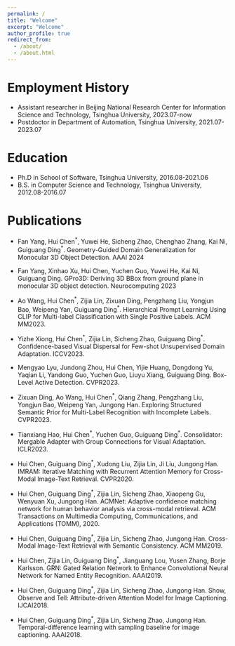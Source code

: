 ```yaml
---
permalink: /
title: "Welcome"
excerpt: "Welcome"
author_profile: true
redirect_from: 
  - /about/
  - /about.html
---
```


Employment History
======
* Assistant researcher in Beijing National Research Center for Information Science and Technology, Tsinghua University, 2023.07-now
* Postdoctor in Department of Automation, Tsinghua University, 2021.07-2023.07

Education
======
* Ph.D in School of Software, Tsinghua University, 2016.08-2021.06
* B.S. in Computer Science and Technology, Tsinghua University, 2012.08-2016.07

Publications
=====
* Fan Yang, Hui Chen<sup>\*</sup>, Yuwei He, Sicheng Zhao, Chenghao Zhang, Kai Ni, Guiguang Ding<sup>\*</sup>. Geometry-Guided Domain Generalization for Monocular 3D Object Detection. AAAI 2024

* Fan Yang, Xinhao Xu, Hui Chen, Yuchen Guo, Yuwei He, Kai Ni, Guiguang Ding. GPro3D: Deriving 3D BBox from ground plane in monocular 3D object detection. Neurocomputing 2023

* Ao Wang, Hui Chen<sup>\*</sup>, Zijia Lin, Zixuan Ding, Pengzhang Liu, Yongjun Bao, Weipeng Yan, Guiguang Ding<sup>\*</sup>. Hierarchical Prompt Learning Using CLIP for Multi-label Classification with Single Positive Labels. ACM MM2023.

* Yizhe Xiong, Hui Chen<sup>\*</sup>, Zijia Lin, Sicheng Zhao, Guiguang Ding<sup>\*</sup>. Confidence-based Visual Dispersal for Few-shot Unsupervised Domain Adaptation. ICCV2023.

* Mengyao Lyu, Jundong Zhou, Hui Chen, Yijie Huang, Dongdong Yu, Yaqian Li, Yandong Guo, Yuchen Guo, Liuyu Xiang, Guiguang Ding. Box-Level Active Detection. CVPR2023.

* Zixuan Ding, Ao Wang, Hui Chen<sup>\*</sup>, Qiang Zhang, Pengzhang Liu, Yongjun Bao, Weipeng Yan, Jungong Han. Exploring Structured Semantic Prior for Multi-Label Recognition with Incomplete Labels. CVPR2023.

* Tianxiang Hao, Hui Chen<sup>\*</sup>, Yuchen Guo, Guiguang Ding<sup>\*</sup>. Consolidator: Mergable Adapter with Group Connections for Visual Adaptation. ICLR2023.

* Hui Chen, Guiguang Ding<sup>\*</sup>, Xudong Liu, Zijia Lin, Ji Liu, Jungong Han. IMRAM: Iterative Matching with Recurrent Attention Memory for Cross-Modal Image-Text Retrieval. CVPR2020.

* Hui Chen, Guiguang Ding<sup>\*</sup>, Zijia Lin, Sicheng Zhao, Xiaopeng Gu, Wenyuan Xu, Jungong Han. ACMNet: Adaptive confidence matching network for human behavior analysis via cross-modal retrieval. ACM Transactions on Multimedia Computing, Communications, and Applications (TOMM), 2020.

* Hui Chen, Guiguang Ding<sup>\*</sup>, Zijia Lin, Sicheng Zhao, Jungong Han. Cross-Modal Image-Text Retrieval with Semantic Consistency. ACM MM2019. 


* Hui Chen, Zijia Lin, Guiguang Ding<sup>\*</sup>, Jianguang Lou, Yusen Zhang, Borje Karlsson. GRN: Gated Relation Network to Enhance Convolutional Neural Network for Named Entity Recognition. AAAI2019.

* Hui Chen, Guiguang Ding<sup>\*</sup>, Zijia Lin, Sicheng Zhao, Jungong Han. Show, Observe and Tell: Attribute-driven Attention Model for Image Captioning. IJCAI2018.

* Hui Chen, Guiguang Ding<sup>\*</sup>, Zijia Lin, Sicheng Zhao, Jungong Han. Temporal-difference learning with sampling baseline for image captioning. AAAI2018.
